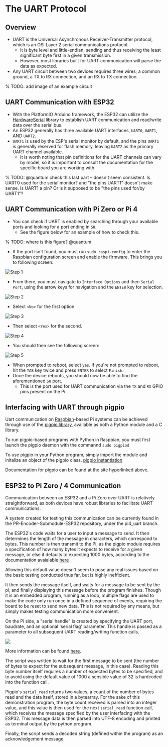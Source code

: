 # The UART Protocol
## Overview
- UART is the Universal Asynchronous Receiver-Transmitter protocol, which is an OSI Layer 2 serial communications protocol. 
	- It is byte level and little-endian, sending and thus receiving the least significant byte first in a given transmission. 
	- However, most libraries built for UART communication will parse the data as expected.
- Any UART circuit between two devices requires three wires; a common ground, a TX to RX connection, and an RX to TX connection.

% TODO: add image of an example circuit

## UART Communication with ESP32
- With the PlatformIO Arduino framework, the ESP32 can utilize the [HardwareSerial](https://github.com/arduino/ArduinoCore-avr/blob/master/cores/arduino/HardwareSerial.h) library to establish UART communication and read/write data over the serial bus. 
- An ESP32 generally has three available UART interfaces, `UART0`, `UART1`, AND `UART2`.
- `UART1` is used by the ESP's serial monitor by default, and the pins `UART1` is generally reserved for flash memory, leaving `UART2` as the primary UART channel available. 
	- It is worth noting that pin definitions for the UART channels can vary by model, so it is important to consult the documentation for the specific board you are working with.

% TODO: @quantum check this last part – doesn't seem consistent. Is UART0 used for the serial monitor? and "the pins UART1" doesn't make sense. Is UART1 a pin? Or is it supposed to be "the pins used for/by UART1"?

## UART Communication with Pi Zero or Pi 4 
- You can check if UART is enabled by searching through your available ports and looking for a port ending in `S0`.
	- See the figure below for an example of how to check this.

% TODO: where is this figure? @quantum

- If the port isn't found, you must run `sudo raspi-config` to enter the Raspbian configuration screen and enable the firmware. This brings you to following screen:

![Step 1](../_static/images/hardware/uart/uart_config_1.png)

- From there, you must navigate to `Interface Options` and then `Serial Port`, using the arrow keys for navigation and the `ENTER` key for selection.

![Step 2](../_static/images/hardware/uart/uart_config_2.png)

- Select `<No>` for the first option.

![Step 3](../_static/images/hardware/uart/uart_config_3.png)

- Then select `<Yes>` for the second.

![Step 4](../_static/images/hardware/uart/uart_config_4.png)

- You should then see the following screen:

![Step 5](../_static/images/hardware/uart/uart_config_5.png)

- When prompted to reboot, select `yes`. If you're not prompted to reboot, hit the `TAB` key twice and press `ENTER` to select `Finish`. 
- Once the device reboots, you should now be able to find the aforementioned `S0` port.
	- This is the port used for UART communication via the `TX` and `RX` GPIO pins present on the Pi.

## Interfacing with UART through pigpio
Uart communication on [Raspbian](https://www.raspbian.org)-based Pi systems can be achieved through use of the [pigpio library](https://abyz.me.uk/rpi/pigpio/), available as both a Python module and a C library. 

To run pigpio-based programs with Python in Raspbian, you must first launch the pigpio daemon with the commannd `sudo pigpiod`

To use pigpio in your Python program, simply import the module and initalize an object of the pigpio class.
[pigpio instantiation](../_static/images/hardware/uart/uart_init_pigpio.png)

Documentation for pigpio can be found at the site hyperlinked above.

## ESP32 to Pi Zero / 4 Communication
Communication between an ESP32 and a Pi Zero over UART is relatively straightforward, as both devices have robust libraries to facilitate UART communications.

A system created for testing this communication can be currently found in the PR-Encoder-Submodule-ESP32 repository, under the pi4_uart branch.

The ESP32's code waits for a user to input a message to send. It then determines the length of the message in characters, which correspond to bytes. This number is then transmit to the Pi, as the pigpio module requires a specification of how many bytes it expects to receive for a given message, or else it defaults to expecting 1000 bytes, according to the documentation avaialable [here](https://abyz.me.uk/rpi/pigpio/python.html#serial_read) 

Allowing this default value doesn't seem to pose any real issues based on the basic testing conducted thus far, but is highly inefficient. 

It then sends the message itself, and waits for a message to be sent by the pi, and finally displaying this message before the program finishes. Though it is an embedded program, running as a loop, multiple flags are used to make the code only run once in a defined sequence of events, requiring the board to be reset to send new data. This is not required by any means, but simply makes testing communication more convenient.

On the Pi side, a "serial handle" is created by specifying the UART port, baudrate, and an optional 'serial flag' parameter. This handle is passed as a parameter to all subsequent UART reading/writing function calls.

![](../_static/images/hardware/uart/uart_serial_handle.png)

More information can be found [here](http://abyz.me.uk/rpi/pigpio/python.html#serial_open). 

The script was written to wait for the first message to be sent (the number of bytes to expect for the subsequent message, in this case). Reading this byte number itself requires a number of expected bytes to be specified, and to avoid using the default value of 1000 a sensible value of 32 is hardcoded into the function call.

Pigpio's `serial_read` returns two values, a count of the number of bytes read and the data itself, stored in a bytearray. For the sake of this demonstration program, the byte count received is parsed into an integer value, and this value is then used for the next `serial_read` function call, which receives the message specified by the user interfacing with the ESP32. This message data is then parsed into UTF-8 encoding and printed as terminal output by the python program.

Finally, the script sends a decoded string (defined within the program) as an acknowledgement message.  
